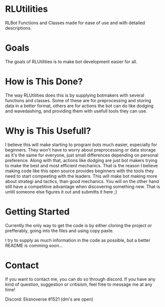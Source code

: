 # RLUtilities
RLBot Functions and Classes made for ease of use and with detailed descriptions.

# Goals
The goals of RLUtilities is to make bot development easier for all.

# How is This Done?
The way RLUtilities does this is by supplying botmakers with several functions and classes. Some of these are for preprocessing and storing data in a better format, others are for actions the bot can do like dodging and wavedashing, and providing them with usefull tools they can use.


# Why is This Usefull?
I believe this will make starting to program bots much easier, especially for beginners. They won't have to worry about preprocessing or data storage as it's the same for everyone, just small differences depending on personal preference.
    Along with that, actions like dodging are just bot makers trying to make the best and most efficient mechanics. That is the reason I believe making code like this open source provides beginners with the tools they need to start compeeting with the leaders.
    This will make bot making more about strategi and tactics, than good mechanics. You will on the other hand still have a competitive advantage when discovering something new. That is untill someone else figures it out and submitts it here ;)

# Getting Started
Currently the only way to get the code is by either cloning the project or prefferably, going into the files and using copy paste.

I try to supply as much information in the code as possible, but a better README is comming soon...

# Contact
If you want to contact me, you can do so through discord. If you have any kind of question, suggestion or critisism, feel free to message me at any time!

Discord: Eksnoverse #1521 (dm's are open)
